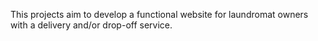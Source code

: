 This projects aim to develop a functional website for laundromat owners with a delivery and/or drop-off service.
